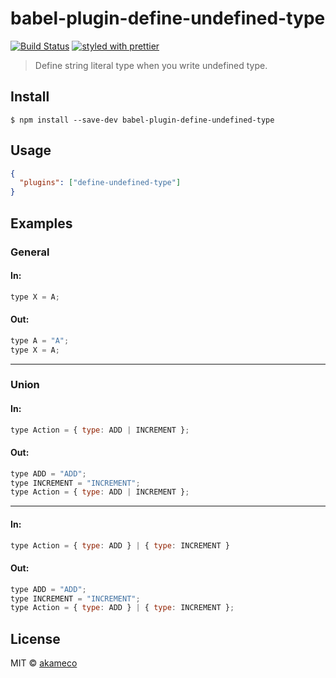 # babel-plugin-define-undefined-type
[![Build Status](https://travis-ci.org/akameco/babel-plugin-define-undefined-type.svg?branch=master)](https://travis-ci.org/akameco/babel-plugin-define-undefined-type)
[![styled with prettier](https://img.shields.io/badge/styled_with-prettier-ff69b4.svg)](https://github.com/prettier/prettier)

> Define string literal type when you write undefined type.


## Install

```
$ npm install --save-dev babel-plugin-define-undefined-type
```


## Usage

```json
{
  "plugins": ["define-undefined-type"]
}
```

## Examples

### General

#### In:

```js
type X = A;
```

#### Out:

```js
type A = "A";
type X = A;
```

---

### Union

#### In:

```js
type Action = { type: ADD | INCREMENT };
```

#### Out:

```js
type ADD = "ADD";
type INCREMENT = "INCREMENT";
type Action = { type: ADD | INCREMENT };
```

---

#### In:

```js
type Action = { type: ADD } | { type: INCREMENT }
```

#### Out:

```js
type ADD = "ADD";
type INCREMENT = "INCREMENT";
type Action = { type: ADD } | { type: INCREMENT };
```

## License

MIT © [akameco](http://akameco.github.io)
